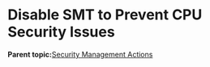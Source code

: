 <!--
SPDX-FileCopyrightText: 2023,2024 Oracle and/or its affiliates.
SPDX-License-Identifier: CC-BY-SA-4.0
-->
# Disable SMT to Prevent CPU Security Issues

**Parent topic:**[Security Management Actions](../topics/securitypractice.md)

